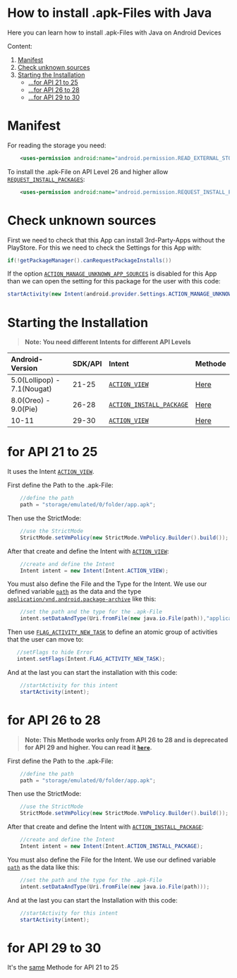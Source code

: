 # How to install .apk-Files with Java

Here you can learn how to install .apk-Files with Java on Android Devices

Content:
 1. [Manifest](#manifest)
 2. [Check unknown sources](#check-unknown-sources)
 3. [Starting the Installation](#starting-the-installation)
    + [...for API 21 to 25](#for-api-21-to-25)
    + [...for API 26 to 28](#for-api-26-to-28)
    + [...for API 29 to 30](#for-api-29-to-30)

# Manifest

For reading the storage you need: 
```XML
    <uses-permission android:name="android.permission.READ_EXTERNAL_STORAGE" />
```
To install the .apk-File on API Level 26 and higher allow [`REQUEST_INSTALL_PACKAGES`](https://developer.android.com/reference/android/Manifest.permission#REQUEST_INSTALL_PACKAGES):
```XML
    <uses-permission android:name="android.permission.REQUEST_INSTALL_PACKAGES" />
```

# Check unknown sources

First we need to check that this App can install 3rd-Party-Apps without the PlayStore. For this we need to check the Settings for this App with:
```java
if(!getPackageManager().canRequestPackageInstalls())
```
If the option [`ACTION_MANAGE_UNKNOWN_APP_SOURCES`](https://developer.android.com/reference/android/provider/Settings#ACTION_MANAGE_UNKNOWN_APP_SOURCES) is disabled for this App than we can open the setting for this package for the user with this code:
```java
startActivity(new Intent(android.provider.Settings.ACTION_MANAGE_UNKNOWN_APP_SOURCES, Uri.parse("package:COM.PACKAGE.NAME")));
```

# Starting the Installation

>**Note: You need different Intents for different API Levels**

| Android-Version             | SDK/API | Intent                                                                                                            | Methode |
|:----------------------------|:--------|:------------------------------------------------------------------------------------------------------------------|:--------|
| 5.0(Lollipop) - 7.1(Nougat) | 21-25   | [`ACTION_VIEW`](https://developer.android.com/reference/android/content/Intent#ACTION_VIEW)                       | [Here](#for-api-21-to-25)
| 8.0(Oreo) - 9.0(Pie)        | 26-28   | [`ACTION_INSTALL_PACKAGE`](https://developer.android.com/reference/android/content/Intent#ACTION_INSTALL_PACKAGE) | [Here](#for-api-26-to-28)
| 10-11                       | 29-30   | [`ACTION_VIEW`](https://developer.android.com/reference/android/content/Intent#ACTION_VIEW)                       | [Here](#for-api-29-to-30)
    
# for API 21 to 25

It uses the Intent [`ACTION_VIEW`](https://developer.android.com/reference/android/content/Intent#ACTION_VIEW).

First define the Path to the .apk-File:
```java
    //define the path
    path = "storage/emulated/0/folder/app.apk";
```
Then use the StrictMode:
```java
    //use the StrictMode
    StrictMode.setVmPolicy(new StrictMode.VmPolicy.Builder().build());
```
After that create and define the Intent with [`ACTION_VIEW`](https://developer.android.com/reference/android/content/Intent#ACTION_VIEW):
```java
    //create and define the Intent
    Intent intent = new Intent(Intent.ACTION_VIEW);
```
You must also define the File and the Type for the Intent. We use our defined variable [`path`](#for-api-21-to-25) as the data and the type [`application/vnd.android.package-archive`](https://mimetype.io/application/vnd.android.package-archive) like this:
```java
    //set the path and the type for the .apk-File
    intent.setDataAndType(Uri.fromFile(new java.io.File(path)),"application/vnd.android.package-archive");
 ```
 Then use [`FLAG_ACTIVITY_NEW_TASK`](https://developer.android.com/reference/android/content/Intent#FLAG_ACTIVITY_NEW_TASK) to define an atomic group of activities that the user can move to:
 ```java
    //setFlags to hide Error
    intent.setFlags(Intent.FLAG_ACTIVITY_NEW_TASK);
```
And at the last you can start the installation with this code:
```java
    //startActivity for this intent
    startActivity(intent);
```

# for API 26 to 28

>**Note: This Methode works only from API 26 to 28 and is deprecated for API 29 and higher. You can read it [`here`](https://developer.android.com/reference/android/content/Intent#ACTION_INSTALL_PACKAGE).**

First define the Path to the .apk-File:
```java
    //define the path
    path = "storage/emulated/0/folder/app.apk";
```
Then use the StrictMode:
```java
    //use the StrictMode
    StrictMode.setVmPolicy(new StrictMode.VmPolicy.Builder().build());
```
After that create and define the Intent with [`ACTION_INSTALL_PACKAGE`](https://developer.android.com/reference/android/content/Intent#ACTION_INSTALL_PACKAGE):
```java
    //create and define the Intent
    Intent intent = new Intent(Intent.ACTION_INSTALL_PACKAGE);
```
You must also define the File for the Intent. We use our defined variable [`path`](#for-api-21-to-25) as the data like this:
```java
    //set the path and the type for the .apk-File
    intent.setDataAndType(Uri.fromFile(new java.io.File(path)));
```
 And at the last you can start the Installation with this code:
```java
    //startActivity for this intent
    startActivity(intent);
```

# for API 29 to 30

It's the [same](#for-api-21-to-25) Methode for API 21 to 25

